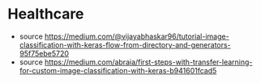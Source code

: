 # Healthcare
- source https://medium.com/@vijayabhaskar96/tutorial-image-classification-with-keras-flow-from-directory-and-generators-95f75ebe5720
- source https://medium.com/abraia/first-steps-with-transfer-learning-for-custom-image-classification-with-keras-b941601fcad5
